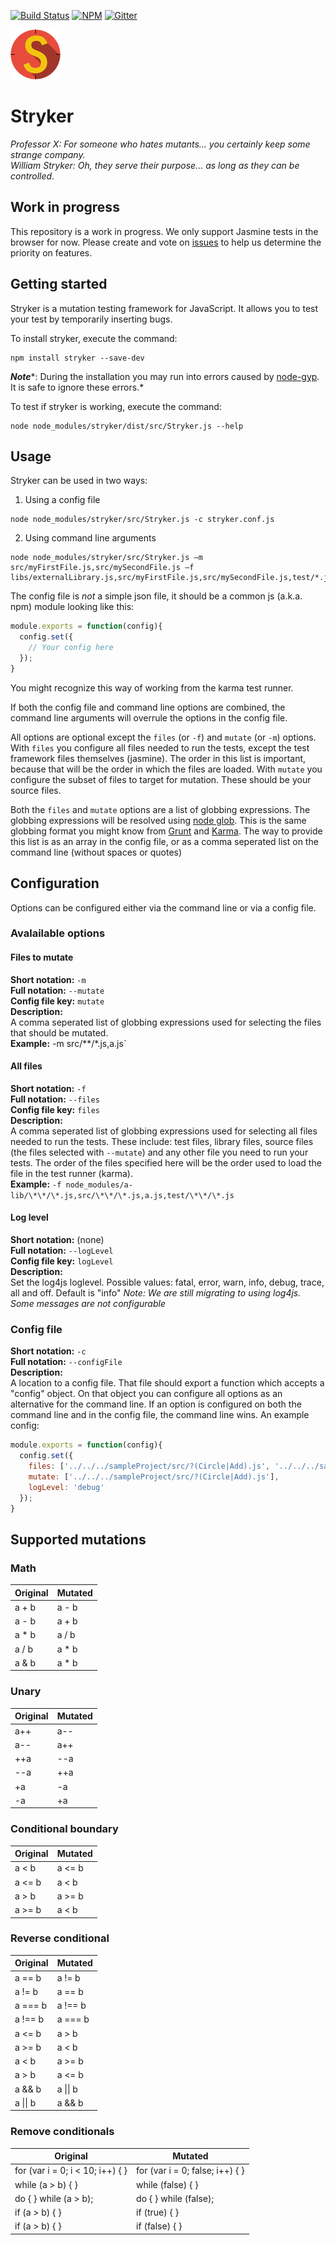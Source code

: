 [![Build Status](https://travis-ci.org/stryker-mutator/stryker.svg?branch=master)](https://travis-ci.org/stryker-mutator/stryker)
[![NPM](https://img.shields.io/npm/dm/stryker.svg)](https://www.npmjs.com/package/stryker)
[![Gitter](https://badges.gitter.im/stryker-mutator/stryker.svg)](https://gitter.im/stryker-mutator/stryker?utm_source=badge&utm_medium=badge&utm_campaign=pr-badge)

![Stryker](stryker-80x80.png)
# Stryker

*Professor X: For someone who hates mutants... you certainly keep some strange company.*  
*William Stryker: Oh, they serve their purpose... as long as they can be controlled.*

## Work in progress
This repository is a work in progress. We only support Jasmine tests in the browser for now. Please create and vote on [issues](https://github.com/stryker-mutator/stryker/issues) to help us determine the priority on features.

## Getting started
Stryker is a mutation testing framework for JavaScript. It allows you to test your test by temporarily inserting bugs.

To install stryker, execute the command:
```
npm install stryker --save-dev
```
***Note****: During the installation you may run into errors caused by [node-gyp](https://github.com/nodejs/node-gyp). It is safe to ignore these errors.*

To test if stryker is working, execute the command:
```
node node_modules/stryker/dist/src/Stryker.js --help
```

## Usage

Stryker can be used in two ways:

1. Using a config file
```
node node_modules/stryker/src/Stryker.js -c stryker.conf.js
```
2. Using command line arguments
```
node node_modules/stryker/src/Stryker.js –m src/myFirstFile.js,src/mySecondFile.js –f libs/externalLibrary.js,src/myFirstFile.js,src/mySecondFile.js,test/*.js
```

The config file is *not* a simple json file, it should be a common js (a.k.a. npm) module looking like this:
```javascript
module.exports = function(config){
  config.set({
    // Your config here
  });
}
```
You might recognize this way of working from the karma test runner.
 
If both the config file and command line options are combined, the command line arguments will overrule the options in the config file.

All options are optional except the `files` (or `-f`) and `mutate` (or `-m`) options. 
With `files` you configure all files needed to run the tests, except the test framework files themselves (jasmine).
The order in this list is important, because that will be the order in which the files are loaded.
With `mutate` you configure the subset of files to target for mutation. These should be your source files.

Both the `files` and `mutate` options are a list of globbing expressions. The globbing expressions will be resolved
using [node glob](https://github.com/isaacs/node-glob). This is the same globbing format you might know from 
[Grunt](https://github.com/gruntjs/grunt) and [Karma](https://github.com/karma-runner/karma).
The way to provide this list is as an array in the config file, or as a comma seperated list on the command line (without spaces or quotes) 

## Configuration
Options can be configured either via the command line or via a config file.

### Avalailable options
#### Files to mutate
**Short notation:** `-m`  
**Full notation:** `--mutate`  
**Config file key:** `mutate`  
**Description:**  
A comma seperated list of globbing expressions used for selecting the files that should be mutated.  
**Example:** -m src/\*\*/\*.js,a.js`

#### All files
**Short notation:** `-f`  
**Full notation:** `--files`    
**Config file key:** `files`   
**Description:**  
A comma seperated list of globbing expressions used for selecting all files needed to run the tests.
These include: test files, library files, source files (the files selected with `--mutate`) and any other file you need to run your tests. 
The order of the files specified here will be the order used to load the file in the test runner (karma).   
**Example:** `-f node_modules/a-lib/\*\*/\*.js,src/\*\*/\*.js,a.js,test/\*\*/\*.js`

#### Log level
**Short notation:** (none)  
**Full notation:** `--logLevel`  
**Config file key:** `logLevel`  
**Description:**  
 Set the log4js loglevel. Possible values: fatal, error, warn, info, debug, trace, all and off. Default is "info"
 *Note: We are still migrating to using log4js. Some messages are not configurable*

### Config file
**Short notation:** `-c`  
**Full notation:** `--configFile`  
**Description:**  
A location to a config file. That file should export a function which accepts a "config" object.
On that object you can configure all options as an alternative for the command line. 
If an option is configured on both the command line and in the config file, the command line wins.
An example config: 
```javascript
module.exports = function(config){
  config.set({
    files: ['../../../sampleProject/src/?(Circle|Add).js', '../../../sampleProject/test/?(AddSpec|CircleSpec).js'],
    mutate: ['../../../sampleProject/src/?(Circle|Add).js'],
    logLevel: 'debug'
  });
}
```

## Supported mutations
### Math
| Original | Mutated  |
| -------- | -------- |
| a + b    | a - b    |
| a - b    | a + b    |
| a * b    | a / b    |
| a / b    | a * b    |
| a & b    | a * b    |

### Unary
| Original | Mutated  |
| -------- | -------- |
| a++      | a--      |
| a--      | a++      |
| ++a      | --a      |
| --a      | ++a      |
| +a       | -a       |
| -a       | +a       |

### Conditional boundary
| Original | Mutated  |
| -------- | -------- |
| a < b    | a <= b   |
| a <= b   | a < b    |
| a > b    | a >= b   |
| a >= b   | a < b    |

### Reverse conditional
| Original | Mutated  |
| -------- | -------- |
| a == b   | a != b   |
| a != b   | a == b   |
| a === b  | a !== b  |
| a !== b  | a === b  |
| a <= b   | a > b    |
| a >= b   | a < b    |
| a < b    | a >= b   |
| a > b    | a <= b   |
| a && b   | a \|\| b   |
| a \|\| b   | a && b   |

### Remove conditionals
| Original                         | Mutated                         |
| -------------------------------- | ------------------------------- |
| for (var i = 0; i < 10; i++) { } | for (var i = 0; false; i++) { } |
| while (a > b) { }                | while (false) { }               |
| do { } while (a > b);            | do { } while (false);           |
| if (a > b) { }                   | if (true) { }                   |
| if (a > b) { }                   | if (false) { }                  |
